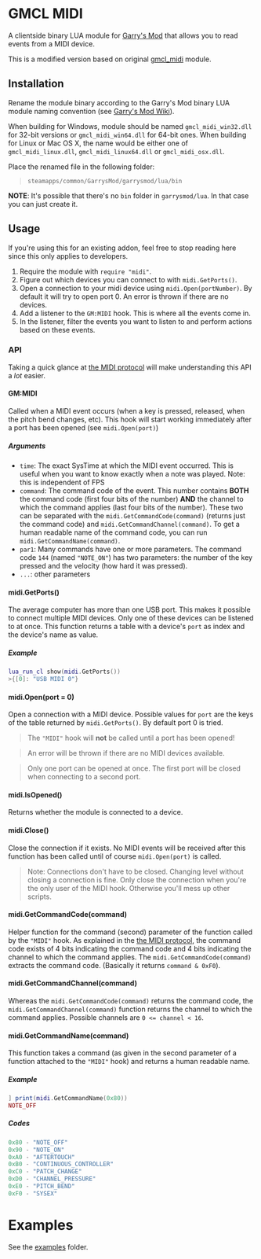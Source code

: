# GMCL MIDI

A clientside binary LUA module for [Garry's Mod](https://gmod.facepunch.com/) that allows you to read events from a MIDI device.

This is a modified version based on original [gmcl_midi](https://github.com/FPtje/gmcl_midi) module.

## Installation

Rename the module binary according to the Garry's Mod binary LUA module naming convention (see [Garry's Mod Wiki](https://wiki.facepunch.com/gmod/Creating_Binary_Modules#naminglocation)).

When building for Windows, module should be named `gmcl_midi_win32.dll` for 32-bit versions or `gmcl_midi_win64.dll` for 64-bit ones.
When building for Linux or Mac OS X, the name would be either one of `gmcl_midi_linux.dll`, `gmcl_midi_linux64.dll` or `gmcl_midi_osx.dll`.

Place the renamed file in the following folder:

> `steamapps/common/GarrysMod/garrysmod/lua/bin`

**NOTE**: It's possible that there's no `bin` folder in `garrysmod/lua`. In that case you can just create it.

## Usage

If you're using this for an existing addon, feel free to stop reading here since this only applies to developers.

1. Require the module with `require "midi"`.
2. Figure out which devices you can connect to with `midi.GetPorts()`.
3. Open a connection to your midi device using `midi.Open(portNumber)`. By default it will try to open port 0. An error is thrown if there are no devices.
4. Add a listener to the `GM:MIDI` hook. This is where all the events come in.
5. In the listener, filter the events you want to listen to and perform actions based on these events.

### API

Taking a quick glance at [the MIDI protocol](https://ccrma.stanford.edu/~craig/articles/linuxmidi/misc/essenmidi.html) will make understanding this API a *lot* easier.

#### GM:MIDI

Called when a MIDI event occurs (when a key is pressed, released, when the pitch bend changes, etc). This hook will start working immediately after a port has been opened (see `midi.Open(port)`)

##### Arguments

- `time`: The exact SysTime at which the MIDI event occurred. This is useful when you want to know exactly when a note was played. Note: this is independent of FPS
- `command`: The command code of the event. This number contains **BOTH** the command code (first four bits of the number) **AND** the channel to which the command applies (last four bits of the number). These two can be separated with the `midi.GetCommandCode(command)` (returns just the command code) and `midi.GetCommandChannel(command)`. To get a human readable name of the command code, you can run `midi.GetCommandName(command)`.
- `par1`: Many commands have one or more parameters. The command code `144` (named `"NOTE_ON"`) has two parameters: the number of the key pressed and the velocity (how hard it was pressed).
- `...`: other parameters

#### midi.GetPorts()

The average computer has more than one USB port. This makes it possible to connect multiple MIDI devices. Only one of these devices can be listened to at once. This function returns a table with a device's `port` as index and the device's name as value.

##### Example

```lua
lua_run_cl show(midi.GetPorts())
>{[0]: "USB MIDI 0"}
```

#### midi.Open(port = 0)

Open a connection with a MIDI device. Possible values for `port` are the keys of the table returned by `midi.GetPorts()`. By default port 0 is tried.

> The `"MIDI"` hook will **not** be called until a port has been opened!

> An error will be thrown if there are no MIDI devices available.

> Only one port can be opened at once. The first port will be closed when connecting to a second port.

#### midi.IsOpened()

Returns whether the module is connected to a device.

#### midi.Close()

Close the connection if it exists. No MIDI events will be received after this function has been called until of course `midi.Open(port)` is called.

> Note: Connections don't have to be closed. Changing level without closing a connection is fine. Only close the connection when you're the only user of the MIDI hook. Otherwise you'll mess up other scripts.

#### midi.GetCommandCode(command)

Helper function for the command (second) parameter of the function called by the `"MIDI"` hook. As explained in the [the MIDI protocol](https://ccrma.stanford.edu/~craig/articles/linuxmidi/misc/essenmidi.html), the command code exists of 4 bits indicating the command code and 4 bits indicating the channel to which the command applies. The `midi.GetCommandCode(command)` extracts the command code. (Basically it returns `command & 0xF0`).

#### midi.GetCommandChannel(command)

Whereas the `midi.GetCommandCode(command)` returns the command code, the `midi.GetCommandChannel(command)` function returns the channel to which the command applies. Possible channels are `0 <= channel < 16`.

#### midi.GetCommandName(command)

This function takes a command (as given in the second parameter of a function attached to the `"MIDI"` hook) and returns a human readable name.

##### Example

```lua
] print(midi.GetCommandName(0x80))
NOTE_OFF
```

##### Codes

```lua
0x80 - "NOTE_OFF"
0x90 - "NOTE_ON"
0xA0 - "AFTERTOUCH"
0xB0 - "CONTINUOUS_CONTROLLER"
0xC0 - "PATCH_CHANGE"
0xD0 - "CHANNEL_PRESSURE"
0xE0 - "PITCH_BEND"
0xF0 - "SYSEX"
```

# Examples

See the [examples](examples/) folder.

